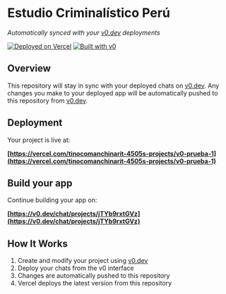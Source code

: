 # Estudio Criminalístico Perú

*Automatically synced with your [v0.dev](https://v0.dev) deployments*

[![Deployed on Vercel](https://img.shields.io/badge/Deployed%20on-Vercel-black?style=for-the-badge&logo=vercel)](https://vercel.com/tinocomanchinarit-4505s-projects/v0-prueba-1)
[![Built with v0](https://img.shields.io/badge/Built%20with-v0.dev-black?style=for-the-badge)](https://v0.dev/chat/projects/jTYb9rxtGVz)

## Overview

This repository will stay in sync with your deployed chats on [v0.dev](https://v0.dev).
Any changes you make to your deployed app will be automatically pushed to this repository from [v0.dev](https://v0.dev).

## Deployment

Your project is live at:

**[https://vercel.com/tinocomanchinarit-4505s-projects/v0-prueba-1](https://vercel.com/tinocomanchinarit-4505s-projects/v0-prueba-1)**

## Build your app

Continue building your app on:

**[https://v0.dev/chat/projects/jTYb9rxtGVz](https://v0.dev/chat/projects/jTYb9rxtGVz)**

## How It Works

1. Create and modify your project using [v0.dev](https://v0.dev)
2. Deploy your chats from the v0 interface
3. Changes are automatically pushed to this repository
4. Vercel deploys the latest version from this repository
